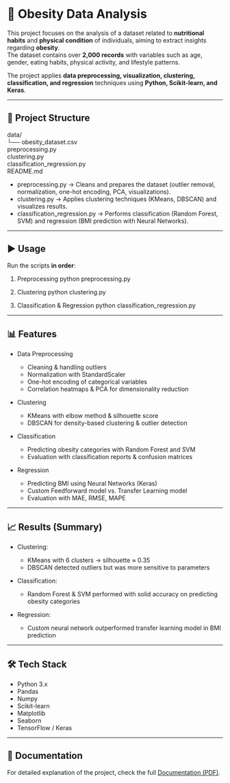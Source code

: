 # 🥗 Obesity Data Analysis

This project focuses on the analysis of a dataset related to **nutritional habits** and **physical condition** of individuals, aiming to extract insights regarding **obesity**.  
The dataset contains over **2,000 records** with variables such as age, gender, eating habits, physical activity, and lifestyle patterns.

The project applies **data preprocessing, visualization, clustering, classification, and regression** techniques using **Python, Scikit-learn, and Keras**.

---

## 📂 Project Structure

data/       
 └── obesity_dataset.csv    
preprocessing.py    
clustering.py    
classification_regression.py   
README.md

- preprocessing.py → Cleans and prepares the dataset (outlier removal, normalization, one-hot encoding, PCA, visualizations).  
- clustering.py → Applies clustering techniques (KMeans, DBSCAN) and visualizes results.  
- classification_regression.py → Performs classification (Random Forest, SVM) and regression (BMI prediction with Neural Networks).  

---

## ▶️ Usage

Run the scripts **in order**:

1. Preprocessing
   python preprocessing.py

2. Clustering
   python clustering.py

3. Classification & Regression
   python classification_regression.py

---

## 📊 Features

- Data Preprocessing
  - Cleaning & handling outliers  
  - Normalization with StandardScaler  
  - One-hot encoding of categorical variables  
  - Correlation heatmaps & PCA for dimensionality reduction  

- Clustering
  - KMeans with elbow method & silhouette score  
  - DBSCAN for density-based clustering & outlier detection  

- Classification
  - Predicting obesity categories with Random Forest and SVM  
  - Evaluation with classification reports & confusion matrices  

- Regression
  - Predicting BMI using Neural Networks (Keras)  
  - Custom Feedforward model vs. Transfer Learning model  
  - Evaluation with MAE, RMSE, MAPE  

---

## 📈 Results (Summary)

- Clustering:  
  - KMeans with 6 clusters → silhouette ≈ 0.35  
  - DBSCAN detected outliers but was more sensitive to parameters  

- Classification:  
  - Random Forest & SVM performed with solid accuracy on predicting obesity categories  

- Regression:  
  - Custom neural network outperformed transfer learning model in BMI prediction  

---

## 🛠️ Tech Stack

- Python 3.x
- Pandas
- Numpy
- Scikit-learn
- Matplotlib
- Seaborn
- TensorFlow / Keras

---

## 📖 Documentation

For detailed explanation of the project, check the full [Documentation (PDF)](./data_analysis_documentation.pdf).
